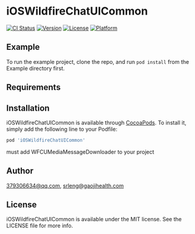 # iOSWildfireChatUICommon

[![CI Status](https://img.shields.io/travis/379306634@qq.com/iOSWildfireChatUICommon.svg?style=flat)](https://travis-ci.org/379306634@qq.com/iOSWildfireChatUICommon)
[![Version](https://img.shields.io/cocoapods/v/iOSWildfireChatUICommon.svg?style=flat)](https://cocoapods.org/pods/iOSWildfireChatUICommon)
[![License](https://img.shields.io/cocoapods/l/iOSWildfireChatUICommon.svg?style=flat)](https://cocoapods.org/pods/iOSWildfireChatUICommon)
[![Platform](https://img.shields.io/cocoapods/p/iOSWildfireChatUICommon.svg?style=flat)](https://cocoapods.org/pods/iOSWildfireChatUICommon)

## Example

To run the example project, clone the repo, and run `pod install` from the Example directory first.

## Requirements

## Installation

iOSWildfireChatUICommon is available through [CocoaPods](https://cocoapods.org). To install
it, simply add the following line to your Podfile:

```ruby
pod 'iOSWildfireChatUICommon'
```
must add  WFCUMediaMessageDownloader to your project

## Author

379306634@qq.com, srleng@gaojihealth.com

## License

iOSWildfireChatUICommon is available under the MIT license. See the LICENSE file for more info.
